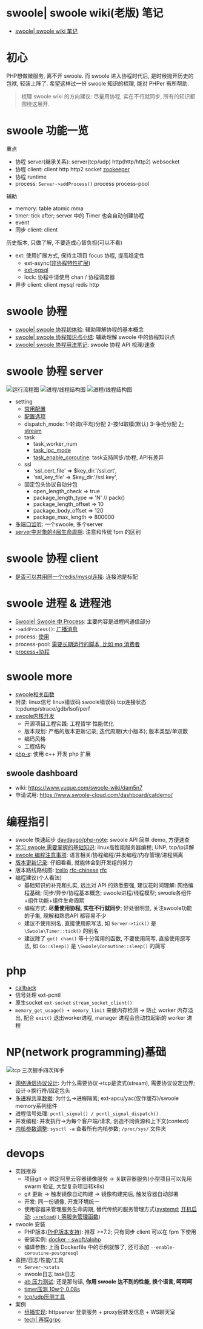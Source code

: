 # swoole| swoole wiki(老版) 笔记

- [swoole| swoole wiki 笔记](https://www.jianshu.com/p/12d645ac02b2)

# 初心

PHP想做微服务, 离不开 swoole. 而 swoole 进入协程时代后, 是时候抛开历史的包袱, 轻装上阵了. 希望这样过一份 swoole 知识的梳理, 能对 PHPer 有所帮助.

> 梳理 swoole wiki 的方向建议: 尽量用协程, 实在不行就同步, 所有的知识都围绕这展开.

# swoole 功能一览

重点

- 协程 server(继承关系): server(tcp/udp) http(http/http2) websocket
- 协程 client: client http http2 socket [zookeeper](https://github.com/swoole/ext-zookeeper)
- 协程 runtime
- process: `Server->addProcess()` process process-pool

辅助

- memory: table atomic mma
- timer: tick after; server 中的 Timer 也会自动创建协程
- event
- 同步 client: client

历史版本, 只做了解, 不要造成心智负担(可以不看)

- ext: 使用扩展方式, 保持主项目 focus 协程, 提高稳定性
  - ext-async([非协程特性扩展](https://wiki.swoole.com/wiki/page/p-async_ext.html))
  - [ext-pgsql](https://github.com/swoole/ext-postgresql)
  - lock: 协程中请使用 chan / 协程调度器
- 异步 client: client mysql redis http

# swoole 协程

- [swoole| swoole 协程初体验](https://www.jianshu.com/p/745b0b3ffae7): 辅助理解协程的基本概念
- [swoole| swoole 协程知识点小结](https://www.jianshu.com/p/b620836c461a): 辅助理解 swoole 中的协程知识点
- [swoole| swoole 协程用法笔记](https://www.jianshu.com/p/28e882352da5): swoole 协程 API 梳理/速查

# swoole 协程 server

![运行流程图](https://wiki.swoole.com/static/uploads/swoole.jpg)
![进程/线程结构图](https://wiki.swoole.com/static/image/process.jpg)
![进程/线程结构图](https://wiki.swoole.com/static/uploads/wiki/201808/03/635680420659.png)

- setting
  - [常用配置](https://wiki.swoole.com/wiki/page/13.html)
  - [配置选项](https://wiki.swoole.com/wiki/page/274.html)
  - dispatch_mode: 1-轮询(平均)分配 2-按fd取模(默认) 3-争抢分配 [7-stream](https://wiki.swoole.com/wiki/page/838.html)
  - task
    - task_worker_num
    - [task_ipc_mode](https://wiki.swoole.com/wiki/page/212.html)
    - [task_enable_coroutine](https://wiki.swoole.com/wiki/page/p-task_enable_coroutine.html): task支持同步/协程, API有差异
  - ssl
    - 'ssl_cert_file' => $key_dir.'/ssl.crt',
    - 'ssl_key_file' => $key_dir.'/ssl.key',
  - 固定包头协议自动分包
    - open_length_check => true
    - package_length_type => 'N' // pack()
    - package_length_offset => 10
    - package_body_offset => 120
    - package_max_length => 800000
- [多端口监听](https://wiki.swoole.com/wiki/page/525.html): 一个swoole, 多个server
- [server中对象的4层生命周期](https://wiki.swoole.com/wiki/page/354.html): 注意和传统 fpm 的区别

# swoole 协程 client

- [是否可以共用同一个redis/mysql连接](https://wiki.swoole.com/wiki/page/325.html): 连接池是标配

# swoole 进程 & 进程池

- [Swoole| Swoole 中 Process](https://www.jianshu.com/p/4b6326cdaaa7): 主要内容是进程间通信部分
- `->addProcess()`: [广播消息](https://wiki.swoole.com/wiki/page/390.html)
- process: [使用](https://wiki.swoole.com/wiki/page/221.html)
- process-pool: [需要长期运行的脚本, 比如 mq 消费者](https://wiki.swoole.com/wiki/page/901.html)
- [process+协程](https://wiki.swoole.com/wiki/page/p-process_coro.html)

# swoole more

- [swoole相关函数](https://wiki.swoole.com/wiki/page/548.html)
- 附录: linux信号 linux错误码 swoole错误码 tcp连接状态 tcpdump/strace/gdb/lsof/perf
- [swoole内核开发](https://wiki.swoole.com/wiki/index/prid-11)
  - 开源项目工程实践: 工程哲学 性能优化
  - 版本规划: 严格的版本更新记录; 迭代周期(大小版本); 版本类型/单双数
  - 编码风格
  - 工程结构
- [php-x](https://wiki.swoole.com/wiki/index/prid-15): 使用 c++ 开发 php 扩展

## swoole dashboard

- wiki: https://www.yuque.com/swoole-wiki/dam5n7
- 申请试用: https://www.swoole-cloud.com/dashboard/catdemo/

# 编程指引

- swoole 快速起步 [daydaygo/php-note](https://github.com/daydaygo/php-note/tree/master/swoole): swoole API 简单 demo, 方便速查
- [学习 swoole 需要掌握的基础知识](https://wiki.swoole.com/wiki/page/487.html): linux高性能服务器编程; UNP; tcp/ip详解
- [swoole 编程注意事项](https://wiki.swoole.com/wiki/page/p-instruction.html): 语言相关/协程编程/并发编程/内存管理/进程隔离
- [版本更新记录](https://wiki.swoole.com/wiki/page/p-project/change_log.html): 仔细看看, 就能体会到开发组的努力
- 版本路线路线图: [trello](https://trello.com/b/SEdDCrCu/swoole-kernel-developer) [rfc-chinese]() [rfc](https://github.com/swoole/rfc)
- 编程建议(个人看法)
  - 基础知识的补充和扎实, 远比对 API 的熟悉要强, 建议花时间理解: 网络编程基础; 同步/异步/协程基本概念; swoole进程/线程模型; swoole各组件+组件功能+组件生命周期
  - 编程方式: **尽量使用协程, 实在不行就同步**; 好处很明显, 关注swoole功能的子集, 理解和熟悉API 都容易不少
  - 建议不使用别名, 直接使用原写法, 如 `Server->tick()` 是 `\Swoole\Timer::tick()` 的别名
  - 建议除了 `go() chan()` 等十分常用的函数, 不要使用简写, 直接使用原写法, 如 `Co::sleep()` 是 `\Swoole\Coroutine::sleep()` 的简写

# php

- [callback](https://wiki.swoole.com/wiki/page/458.html)
- 信号处理 ext-pcntl
- 原生socket `ext-socket` `stream_socket_client()`
- `memory_get_usage() + memory_limit` 来做内存检测 -> 防止 worker 内存溢出, 配合 `exit()` 退出worker进程, manager 进程会自动拉起新的 worker 进程

# NP(network programming)基础

![tcp 三次握手四次挥手](https://www.swoole.com/static/image/tcp_syn.png)

- [网络通信协议设计](https://wiki.swoole.com/wiki/page/484.html): 为什么需要协议->tcp是流式(stream), 需要协议设定边界; 设计->换行符/固定包头
- [多进程共享数据](https://wiki.swoole.com/wiki/page/836.html): 为什么->进程隔离; ext-apcu/yac(仅作缓存)/swoole memory系列组件
- 进程信号处理: `pcntl_signal() / pcntl_signal_dispatch()`
- 并发编程: 并发执行->为每个客户端/请求, 创造不同资源和上下文(context)
- [内核参数调整](https://wiki.swoole.com/wiki/page/p-server/sysctl.html): `sysctl -a` 查看所有内核参数; `/proc/sys/` 文件夹

# devops

- 实践推荐
  - 项目git -> 绑定阿里云容器镜像服务 -> 关联容器服务(小型项目可以先用 swarm 验证, 大型复杂项目转k8s)
  - git 更新 -> 触发镜像自动构建 -> 镜像构建完后, 触发容器自动部署
  - 开发: 同一份镜像, 开发环境统一
  - 使用容器来管理服务生命周期, 替代传统的服务管理方式([systemd](https://wiki.swoole.com/wiki/page/14.html); [开机启动](https://wiki.swoole.com/wiki/page/19.html);  [`->reload()` 等服务管理函数](https://wiki.swoole.com/wiki/page/p-server/reload.html))
- swoole 安装
  - PHP版本([PHP版本支持](https://www.php.net/supported-versions.php)): 推荐 >=7.2; 只有同步 client 可以在 fpm 下使用
  - 安装实例: [docker - swoft/alphp](https://github.com/swoft-cloud/alphp/blob/master/alphp-cli.Dockerfile)
  - 编译参数: 上面 Dockerfile 中的示例就够了, 还可添加 `--enable-coroutine-postgresql`
- 监控/日志/性能/工具
  - `Server->stats`
  - swoole日志 task日志
  - [ab 压力测试](https://wiki.swoole.com/wiki/page/62.html): 还是那句话, **你用 swoole 达不到的性能, 换个语言, 呵呵呵**
  - [timer压测 10w个 0.08s](https://wiki.swoole.com/wiki/page/p-timer.html)
  - [tcp/udp压测工具](https://wiki.swoole.com/wiki/page/197.html)
- 案例
  - [组播实现](https://mp.weixin.qq.com/s/N8cgZtR-7COZET6zXbJohQ): httpserver 登录服务 + proxy层转发信息 + WS聊天室
  - [tech| 再探grpc](https://www.jianshu.com/p/f3221df39e6f)